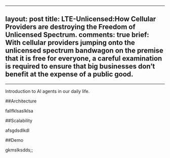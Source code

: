 <!-- ---
layout: post
title: Building Sara: A scalable conversational AI agent.
comments: true
brief:  The basics of building an artificial intelligent agent that schedules calendar invites
over email.
--- -->
---
layout: post
title: LTE-Unlicensed:How Cellular Providers are destroying the Freedom of Unlicensed Spectrum.
comments: true
brief:  With cellular providers jumping onto the unlicensed spectrum bandwagon on the premise that it is free for everyone, a careful examination is required to ensure that big businesses don’t benefit at the expense of a public good.
---



-----

Introduction to AI agents in our daily life.

##Architecture

fallfklsaslklsa

##Scalability

afsgdsdlkdl

##Demo

gkmslksdds;;